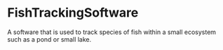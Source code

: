 # FishTrackingSoftware
A software that is used to track species of fish within a small ecosystem such as a pond or small lake. 
